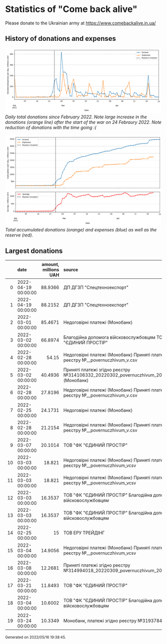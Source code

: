 # Statistics of "Come back alive"

Please donate to the Ukrainian army at https://www.comebackalive.in.ua/

## History of donations and expenses

![](figs/daily.png)
_Daily total donations since February 2022._
_Note large increase in the donations (orange line) after the start of the war on 24 Febraury 2022._
_Note reduction of donations with the time going :(_ 


![](figs/daily_cum.png)
_Total accumulated donations (orange) and expenses (blue) as well as the reserve (red)._

## Largest donations

|    | date                |   amount, millions UAH | source                                                                                      |
|---:|:--------------------|-----------------------:|:--------------------------------------------------------------------------------------------|
|  0 | 2022-04-19 00:00:00 |                88.9366 | ДП ДГЗП "Спецтехноекспорт"                                                                  |
|  1 | 2022-04-19 00:00:00 |                88.2152 | ДП ДГЗП "Спецтехноекспорт"                                                                  |
|  2 | 2022-03-01 00:00:00 |                85.4671 | Недоговірні платежі (Монобанк)                                                              |
|  3 | 2022-03-02 00:00:00 |                66.8974 | Благодійна допомога війсковослужбовцям  ТОВ "ФК "ЄДИНИЙ ПРОСТІР"                            |
|  4 | 2022-02-28 00:00:00 |                54.15   | Недоговірні платежі (Монобанк) Приняті платежі згідно реєстру №__povernuczhivum_v.csv       |
|  5 | 2022-03-02 00:00:00 |                40.4936 | Приняті платежі згідно реєстру №314106332_20220302_povernuczhivum_20220301v1.csv (Монобанк) |
|  6 | 2022-02-28 00:00:00 |                27.8196 | Недоговірні платежі (Монобанк) Приняті платежі згідно реєстру №__povernuczhivum_v.csv       |
|  7 | 2022-02-25 00:00:00 |                24.1731 | Недоговірні платежі (Монобанк)                                                              |
|  8 | 2022-02-28 00:00:00 |                21.2154 | Недоговірні платежі (Монобанк) Приняті платежі згідно реєстру №__povernuczhivum_v.csv       |
|  9 | 2022-03-07 00:00:00 |                20.1014 | ТОВ "ФК "ЄДИНИЙ ПРОСТІР"                                                                    |
| 10 | 2022-03-03 00:00:00 |                18.821  | Недоговірні платежі (Монобанк) Приняті платежі згідно реєстру №__povernuczhivum_vcsv        |
| 11 | 2022-03-03 00:00:00 |                18.821  | Недоговірні платежі (Монобанк) Приняті платежі згідно реєстру №__povernuczhivum_vcsv        |
| 12 | 2022-03-03 00:00:00 |                16.3537 | ТОВ "ФК "ЄДИНИЙ ПРОСТІР" Благодійна допомога війсковослужбовцям                             |
| 13 | 2022-03-03 00:00:00 |                16.3537 | ТОВ "ФК "ЄДИНИЙ ПРОСТІР" Благодійна допомога війсковослужбовцям                             |
| 14 | 2022-02-25 00:00:00 |                15      | ТОВ ЕРУ ТРЕЙДІНГ                                                                            |
| 15 | 2022-03-04 00:00:00 |                14.9056 | Недоговірні платежі (Монобанк) Приняті платежі згідно реєстру №__povernuczhivum_vcsv        |
| 16 | 2022-03-08 00:00:00 |                12.2681 | Приняті платежі згідно реєстру №314994018_20220309_povernuczhivum_20220304v1.csv            |
| 17 | 2022-03-21 00:00:00 |                11.8493 | ТОВ "ФК "ЄДИНИЙ ПРОСТІР"                                                                    |
| 18 | 2022-03-04 00:00:00 |                10.6002 | ТОВ "ФК "ЄДИНИЙ ПРОСТІР" Благодійна допомога війсковослужбовцям                             |
| 19 | 2022-03-24 00:00:00 |                10.3349 | Монобанк, платежі згідно реєстру №319378437_20220324                                        |

<p><small>Generated on 2022/05/16 19:38:45.</small></p>
